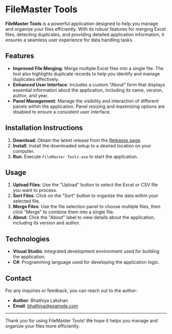 # FileMaster Tools

**FileMaster Tools** is a powerful application designed to help you manage and organize your files efficiently. With its robust features for merging Excel files, detecting duplicates, and providing detailed application information, it ensures a seamless user experience for data handling tasks.

## Features

- **Improved File Merging**: Merge multiple Excel files into a single file. The tool also highlights duplicate records to help you identify and manage duplicates effectively.
- **Enhanced User Interface**: Includes a custom "About" form that displays essential information about the application, including its name, version, author, and year.
- **Panel Management**: Manage the visibility and interaction of different panels within the application. Panel resizing and maximizing options are disabled to ensure a consistent user interface.

## Installation Instructions

1. **Download**: Obtain the latest release from the [Releases page](https://github.com/smbhathiya/FileMasterTools/releases).
2. **Install**: Install the downloaded setup to a desired location on your computer.
3. **Run**: Execute `FileMaster Tools.exe` to start the application.

## Usage

1. **Upload Files**: Use the "Upload" button to select the Excel or CSV file you want to process.
2. **Sort Files**: Click on the "Sort" button to organize the data within your selected file.
3. **Merge Files**: Use the file selection panel to choose multiple files, then click "Merge" to combine them into a single file.
4. **About**: Click the "About" label to view details about the application, including its version and author.

## Technologies

- **Visual Studio**: Integrated development environment used for building the application.
- **C#**: Programming language used for developing the application logic.


## Contact

For any inquiries or feedback, you can reach out to the author:

- **Author**: Bhathiya Lakshan
- **Email**: [bhathiya@example.com](mailto:bhathiya@example.com)

---

Thank you for using FileMaster Tools! We hope it helps you manage and organize your files more efficiently.
